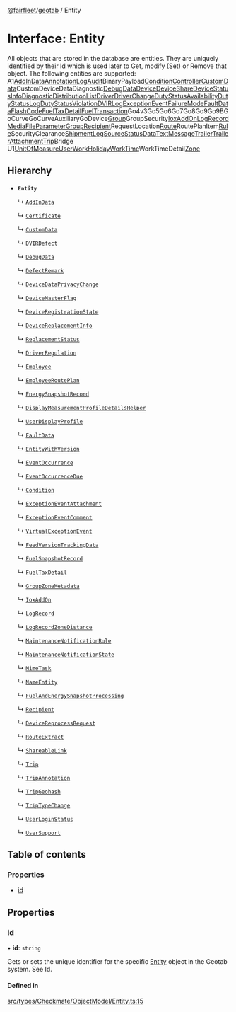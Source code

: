 [@fairfleet/geotab](../README.md) / Entity

# Interface: Entity

All objects that are stored in the database are entities. They are uniquely identified by their
 Id which is used later to Get, modify (Set) or Remove that
 object.
 The following entities are supported:
 <list><item><description>A1</description></item><item><description>[AddInData](AddInData.md)</description></item><item><description>[AnnotationLog](AnnotationLog.md)</description></item><item><description>[Audit](Audit.md)</description></item><item><description>BinaryPayload</description></item><item><description>[Condition](Condition.md)</description></item><item><description>[Controller](Controller.md)</description></item><item><description>[CustomData](CustomData.md)</description></item><item><description>CustomDevice</description></item><item><description>DataDiagnostic</description></item><item><description>[DebugData](DebugData.md)</description></item><item><description>[Device](Device.md)</description></item><item><description>[DeviceShare](DeviceShare.md)</description></item><item><description>[DeviceStatusInfo](DeviceStatusInfo.md)</description></item><item><description>[Diagnostic](Diagnostic.md)</description></item><item><description>[DistributionList](DistributionList.md)</description></item><item><description>[Driver](Driver.md)</description></item><item><description>[DriverChange](DriverChange.md)</description></item><item><description>[DutyStatusAvailability](DutyStatusAvailability.md)</description></item><item><description>[DutyStatusLog](DutyStatusLog.md)</description></item><item><description>[DutyStatusViolation](DutyStatusViolation.md)</description></item><item><description>[DVIRLog](DVIRLog.md)</description></item><item><description>[ExceptionEvent](ExceptionEvent.md)</description></item><item><description>[FailureMode](FailureMode.md)</description></item><item><description>[FaultData](FaultData.md)</description></item><item><description>[FlashCode](FlashCode.md)</description></item><item><description>[FuelTaxDetail](FuelTaxDetail.md)</description></item><item><description>[FuelTransaction](FuelTransaction.md)</description></item><item><description>Go4v3</description></item><item><description>Go5</description></item><item><description>Go6</description></item><item><description>Go7</description></item><item><description>Go8</description></item><item><description>Go9</description></item><item><description>Go9B</description></item><item><description>GoCurve</description></item><item><description>GoCurveAuxiliary</description></item><item><description>GoDevice</description></item><item><description>[Group](Group.md)</description></item><item><description>GroupSecurity</description></item><item><description>[IoxAddOn](IoxAddOn.md)</description></item><item><description>[LogRecord](LogRecord.md)</description></item><item><description>[MediaFile](MediaFile.md)</description></item><item><description>[ParameterGroup](ParameterGroup.md)</description></item><item><description>[Recipient](Recipient.md)</description></item><item><description>RequestLocation</description></item><item><description>[Route](Route.md)</description></item><item><description>RoutePlanItem</description></item><item><description>[Rule](Rule.md)</description></item><item><description>SecurityClearance</description></item><item><description>[ShipmentLog](ShipmentLog.md)</description></item><item><description>[Source](Source.md)</description></item><item><description>[StatusData](StatusData.md)</description></item><item><description>[TextMessage](TextMessage.md)</description></item><item><description>[Trailer](Trailer.md)</description></item><item><description>[TrailerAttachment](TrailerAttachment.md)</description></item><item><description>[Trip](Trip.md)</description></item><item>Bridge
 <description>U1</description></item><item><description>[UnitOfMeasure](UnitOfMeasure.md)</description></item><item><description>[User](User.md)</description></item><item><description>[WorkHoliday](WorkHoliday.md)</description></item><item><description>[WorkTime](WorkTime.md)</description></item><item><description>WorkTimeDetail</description></item><item><description>[Zone](Zone.md)</description></item></list>

## Hierarchy

- **`Entity`**

  ↳ [`AddInData`](AddInData.md)

  ↳ [`Certificate`](Certificate.md)

  ↳ [`CustomData`](CustomData.md)

  ↳ [`DVIRDefect`](DVIRDefect.md)

  ↳ [`DebugData`](DebugData.md)

  ↳ [`DefectRemark`](DefectRemark.md)

  ↳ [`DeviceDataPrivacyChange`](DeviceDataPrivacyChange.md)

  ↳ [`DeviceMasterFlag`](DeviceMasterFlag.md)

  ↳ [`DeviceRegistrationState`](DeviceRegistrationState.md)

  ↳ [`DeviceReplacementInfo`](DeviceReplacementInfo.md)

  ↳ [`ReplacementStatus`](ReplacementStatus.md)

  ↳ [`DriverRegulation`](DriverRegulation.md)

  ↳ [`Employee`](Employee.md)

  ↳ [`EmployeeRoutePlan`](EmployeeRoutePlan.md)

  ↳ [`EnergySnapshotRecord`](EnergySnapshotRecord.md)

  ↳ [`DisplayMeasurementProfileDetailsHelper`](DisplayMeasurementProfileDetailsHelper.md)

  ↳ [`UserDisplayProfile`](UserDisplayProfile.md)

  ↳ [`FaultData`](FaultData.md)

  ↳ [`EntityWithVersion`](EntityWithVersion.md)

  ↳ [`EventOccurrence`](EventOccurrence.md)

  ↳ [`EventOccurrenceDue`](EventOccurrenceDue.md)

  ↳ [`Condition`](Condition.md)

  ↳ [`ExceptionEventAttachment`](ExceptionEventAttachment.md)

  ↳ [`ExceptionEventComment`](ExceptionEventComment.md)

  ↳ [`VirtualExceptionEvent`](VirtualExceptionEvent.md)

  ↳ [`FeedVersionTrackingData`](FeedVersionTrackingData.md)

  ↳ [`FuelSnapshotRecord`](FuelSnapshotRecord.md)

  ↳ [`FuelTaxDetail`](FuelTaxDetail.md)

  ↳ [`GroupZoneMetadata`](GroupZoneMetadata.md)

  ↳ [`IoxAddOn`](IoxAddOn.md)

  ↳ [`LogRecord`](LogRecord.md)

  ↳ [`LogRecordZoneDistance`](LogRecordZoneDistance.md)

  ↳ [`MaintenanceNotificationRule`](MaintenanceNotificationRule.md)

  ↳ [`MaintenanceNotificationState`](MaintenanceNotificationState.md)

  ↳ [`MimeTask`](MimeTask.md)

  ↳ [`NameEntity`](NameEntity.md)

  ↳ [`FuelAndEnergySnapshotProcessing`](FuelAndEnergySnapshotProcessing.md)

  ↳ [`Recipient`](Recipient.md)

  ↳ [`DeviceReprocessRequest`](DeviceReprocessRequest.md)

  ↳ [`RouteExtract`](RouteExtract.md)

  ↳ [`ShareableLink`](ShareableLink.md)

  ↳ [`Trip`](Trip.md)

  ↳ [`TripAnnotation`](TripAnnotation.md)

  ↳ [`TripGeohash`](TripGeohash.md)

  ↳ [`TripTypeChange`](TripTypeChange.md)

  ↳ [`UserLoginStatus`](UserLoginStatus.md)

  ↳ [`UserSupport`](UserSupport.md)

## Table of contents

### Properties

- [id](Entity.md#id)

## Properties

### id

• **id**: `string`

Gets or sets the unique identifier for the specific [Entity](Entity.md) object in the Geotab system. See Id.

#### Defined in

[src/types/Checkmate/ObjectModel/Entity.ts:15](https://github.com/fairfleet/geotab/blob/d57d931/src/types/Checkmate/ObjectModel/Entity.ts#L15)
